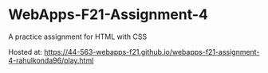# WebApps-F21-Assignment-4
A practice assignment for HTML with CSS

Hosted at:
 <https://44-563-webapps-f21.github.io/webapps-f21-assignment-4-rahulkonda96/play.html>
